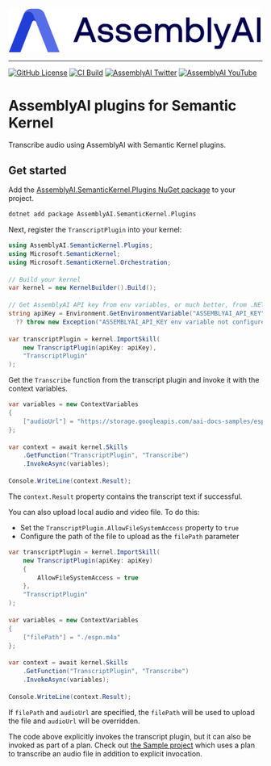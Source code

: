 <img src="https://github.com/AssemblyAI/assemblyai-python-sdk/blob/master/assemblyai.png?raw=true" width="500" alt="AssemblyAI logo"/>

---

[![GitHub License](https://img.shields.io/github/license/AssemblyAI/AssemblyAI.SemanticKernel "GitHub License")](https://github.com/AssemblyAI/AssemblyAI.SemanticKernel.Plugins/blob/main/LICENSE)
[![CI Build](https://github.com/AssemblyAI/AssemblyAI.SemanticKernel/actions/workflows/ci.yml/badge.svg)](https://github.com/Swimburger/AssemblyAI.SemanticKernel.Plugins/actions/workflows/ci.yml)
[![AssemblyAI Twitter](https://img.shields.io/twitter/follow/AssemblyAI?label=%40AssemblyAI&style=social "AssemblyAI Twitter")](https://twitter.com/AssemblyAI)
[![AssemblyAI YouTube](https://img.shields.io/youtube/channel/subscribers/UCtatfZMf-8EkIwASXM4ts0A "AssemblyAI YouTube")](https://www.youtube.com/@AssemblyAI)

# AssemblyAI plugins for Semantic Kernel

Transcribe audio using AssemblyAI with Semantic Kernel plugins.

## Get started

Add the [AssemblyAI.SemanticKernel.Plugins NuGet package](https://www.nuget.org/packages/AssemblyAI.SemanticKernel.Plugins) to your project.

```bash
dotnet add package AssemblyAI.SemanticKernel.Plugins
```

Next, register the `TranscriptPlugin` into your kernel:

```csharp
using AssemblyAI.SemanticKernel.Plugins;
using Microsoft.SemanticKernel;
using Microsoft.SemanticKernel.Orchestration;

// Build your kernel
var kernel = new KernelBuilder().Build();

// Get AssemblyAI API key from env variables, or much better, from .NET configuration
string apiKey = Environment.GetEnvironmentVariable("ASSEMBLYAI_API_KEY")
  ?? throw new Exception("ASSEMBLYAI_API_KEY env variable not configured.");

var transcriptPlugin = kernel.ImportSkill(
    new TranscriptPlugin(apiKey: apiKey),
    "TranscriptPlugin"
);
```

Get the `Transcribe` function from the transcript plugin and invoke it with the context variables.
```csharp
var variables = new ContextVariables
{
    ["audioUrl"] = "https://storage.googleapis.com/aai-docs-samples/espn.m4a"
};

var context = await kernel.Skills
    .GetFunction("TranscriptPlugin", "Transcribe")
    .InvokeAsync(variables);
    
Console.WriteLine(context.Result);
```

The `context.Result` property contains the transcript text if successful.

You can also upload local audio and video file. To do this:
- Set the `TranscriptPlugin.AllowFileSystemAccess` property to `true`
- Configure the path of the file to upload as the `filePath` parameter

```csharp
var transcriptPlugin = kernel.ImportSkill(
    new TranscriptPlugin(apiKey: apiKey)
    {
        AllowFileSystemAccess = true
    },
    "TranscriptPlugin"
);

var variables = new ContextVariables
{
    ["filePath"] = "./espn.m4a"
};

var context = await kernel.Skills
    .GetFunction("TranscriptPlugin", "Transcribe")
    .InvokeAsync(variables);
    
Console.WriteLine(context.Result);
```

If `filePath` and `audioUrl` are specified, the `filePath` will be used to upload the file and `audioUrl` will be overridden.

The code above explicitly invokes the transcript plugin, but it can also be invoked as part of a plan. 
Check out [the Sample project](./src/Sample/Program.cs#L50) which uses a plan to transcribe an audio file in addition to explicit invocation.
